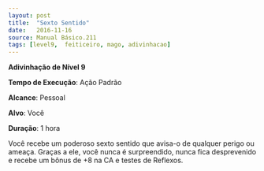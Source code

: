 ```yaml
---
layout: post
title:  "Sexto Sentido"
date:   2016-11-16
source: Manual Básico.211
tags: [level9,  feiticeiro, mago, adivinhacao]
---
```


**Adivinhação de Nível 9**

**Tempo de Execução**: Ação Padrão

**Alcance**: Pessoal

**Alvo**: Você

**Duração**: 1 hora

Você recebe um poderoso sexto sentido que avisa-o de qualquer perigo ou ameaça. Graças a ele, você nunca é surpreendido, nunca fica desprevenido e recebe um bônus de +8 na CA e testes de Reflexos.